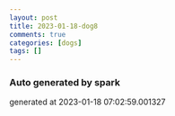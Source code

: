 ```yaml
---
layout: post
title: 2023-01-18-dog8
comments: true
categories: [dogs]
tags: []
---
```


### Auto generated by spark
generated at 2023-01-18 07:02:59.001327
